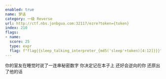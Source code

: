 ```yaml
---
enabled: true
name: 梦话
category: 一级 Reverse
url: http://ctf.nbs.jonbgua.com:32117/ezre?token={token}
index: 210
flags:
- name:
  score: 25
  type: expr
  flag: f"flag{{sleep_talking_interpreter_{md5('sleep'+token)[4:12]}}}"
---
```

你的室友在睡觉时说了一连串秘密数字
你决定记在本子上
还好会逆向的你
还原出了他的话
